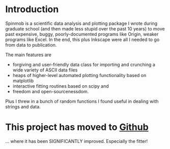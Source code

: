 # Introduction #

Spinmob is a scientific data analysis and plotting package I wrote during graduate school (and then made less stupid over the past 10 years) to move past expensive, buggy, poorly-documented programs like Origin, weaker programs like Excel. In the end, this plus Inkscape were all I needed to go from data to publication.

The main features are

  * forgiving and user-friendly data class for importing and crunching a wide variety of ASCII data files
  * heaps of higher-level automated plotting functionality based on matplotlib
  * interactive fitting routines based on scipy and
  * freedom and open-sourcenessdom.

Plus I threw in a bunch of random functions I found useful in dealing with strings and data.

# This project has moved to [Github](http://spinmob.github.io/spinmob/) #

... where it has been SIGNIFICANTLY improved. Especially the fitter!
